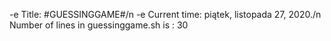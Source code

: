 -e Title: #GUESSINGGAME#/n
-e Current time: piątek, listopada 27, 2020./n
Number of lines in guessinggame.sh is : 30
